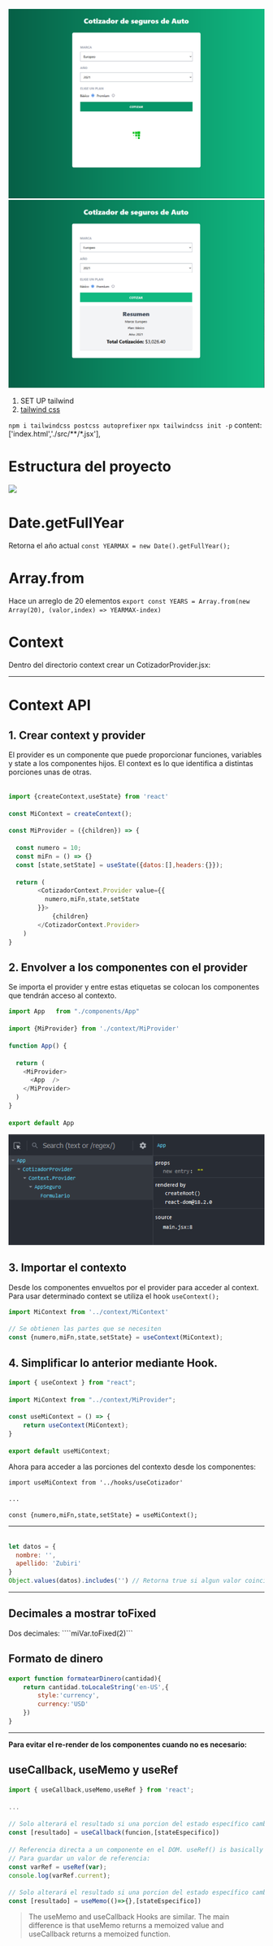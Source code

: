 ![](./documentation/3.png)
![](./documentation/4.png)

1. SET UP tailwind
2. [tailwind css](https://github.com/Leo-Zubiri/React-TailwindCSS#readme)
   
```npm i tailwindcss postcss autoprefixer```
```npx tailwindcss init -p```
  content: ['index.html','./src/**/*.jsx'],


# Estructura del proyecto
![](documentation/1.png)

# Date.getFullYear
Retorna el año actual
```const YEARMAX = new Date().getFullYear();```

# Array.from
Hace un arreglo de 20 elementos
```export const YEARS = Array.from(new Array(20), (valor,index) => YEARMAX-index)```

# Context
Dentro del directorio context crear un CotizadorProvider.jsx:

---

# **Context API**

## 1. Crear context y provider

El provider es un componente que puede proporcionar funciones, variables y state a los componentes hijos. El context es lo que identifica a distintas porciones unas de otras.

```js

import {createContext,useState} from 'react'

const MiContext = createContext();

const MiProvider = ({children}) => {

  const numero = 10;
  const miFn = () => {}
  const [state,setState] = useState({datos:[],headers:{}});

  return (
        <CotizadorContext.Provider value={{
          numero,miFn,state,setState
        }}>
            {children}
        </CotizadorContext.Provider>
    )
}
```

## 2. Envolver a los componentes con el provider

Se importa el provider y entre estas etiquetas se colocan los componentes que tendrán acceso al contexto.

```js
import App	 from "./components/App"

import {MiProvider} from './context/MiProvider'

function App() {

  return (
    <MiProvider>
      <App  />
    </MiProvider>
  )
}

export default App
```

![](documentation/2.png)

## 3. Importar el contexto
Desde los componentes envueltos por el provider para acceder al context.
Para usar determinado context se utiliza el hook ```useContext();```

```js
import MiContext from '../context/MiContext'

// Se obtienen las partes que se necesiten
const {numero,miFn,state,setState} = useContext(MiContext);
```

## 4. Simplificar lo anterior mediante Hook.

```js
import { useContext } from "react";

import MiContext from "../context/MiProvider";

const useMiContext = () => {
    return useContext(MiContext);
}

export default useMiContext;
```

Ahora para acceder a las porciones del contexto desde los componentes:

```JS
import useMiContext from '../hooks/useCotizador'

...

const {numero,miFn,state,setState} = useMiContext();
```

---

```js

let datos = {
  nombre: '',
  apellido: 'Zubiri'
}
Object.values(datos).includes('') // Retorna true si algun valor coincide dentro del objeto
```

---

## Decimales a mostrar **toFixed**
Dos decimales: 
 ````miVar.toFixed(2)```

## Formato de dinero
```js
export function formatearDinero(cantidad){
    return cantidad.toLocaleString('en-US',{
        style:'currency',
        currency:'USD'
    })
}
```
---

**Para evitar el re-render de los componentes cuando no es necesario:**

## useCallback, useMemo y useRef
```js 
import { useCallback,useMemo,useRef } from 'react';

...

// Solo alterará el resultado si una porcion del estado específico cambia
const [resultado] = useCallback(funcion,[stateEspecifico])

// Referencia directa a un componente en el DOM. useRef() is basically useState({current: initialValue })[0]
// Para guardar un valor de referencia:
const varRef = useRef(var);
console.log(varRef.current);

// Solo alterará el resultado si una porcion del estado específico cambia
const [resultado] = useMemo(()=>{},[stateEspecifico])
```

>The useMemo and useCallback Hooks are similar. The main difference is that useMemo returns a memoized value and useCallback returns a memoized function.